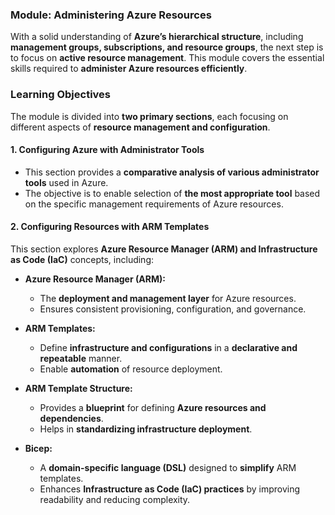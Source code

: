 ### **Module: Administering Azure Resources**  

With a solid understanding of **Azure’s hierarchical structure**, including **management groups, subscriptions, and resource groups**, the next step is to focus on **active resource management**. This module covers the essential skills required to **administer Azure resources efficiently**.  



### **Learning Objectives**  
The module is divided into **two primary sections**, each focusing on different aspects of **resource management and configuration**.  

#### **1. Configuring Azure with Administrator Tools**  
- This section provides a **comparative analysis of various administrator tools** used in Azure.  
- The objective is to enable selection of **the most appropriate tool** based on the specific management requirements of Azure resources.  

#### **2. Configuring Resources with ARM Templates**  
This section explores **Azure Resource Manager (ARM) and Infrastructure as Code (IaC)** concepts, including:  

- **Azure Resource Manager (ARM):**  
  - The **deployment and management layer** for Azure resources.  
  - Ensures consistent provisioning, configuration, and governance.  

- **ARM Templates:**  
  - Define **infrastructure and configurations** in a **declarative and repeatable** manner.  
  - Enable **automation** of resource deployment.  

- **ARM Template Structure:**  
  - Provides a **blueprint** for defining **Azure resources and dependencies**.  
  - Helps in **standardizing infrastructure deployment**.  

- **Bicep:**  
  - A **domain-specific language (DSL)** designed to **simplify** ARM templates.  
  - Enhances **Infrastructure as Code (IaC) practices** by improving readability and reducing complexity.  

